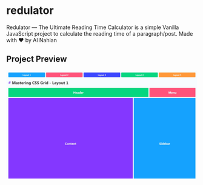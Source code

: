 # redulator
Redulator — The Ultimate Reading Time Calculator is a simple Vanilla JavaScript project to calculate the reading time of a paragraph/post. Made with ❤ by Al Nahian

## Project Preview
<img src="https://github.com/alnahian2003/cssgrid/blob/master/cssgrid-ss.jpg"/>
